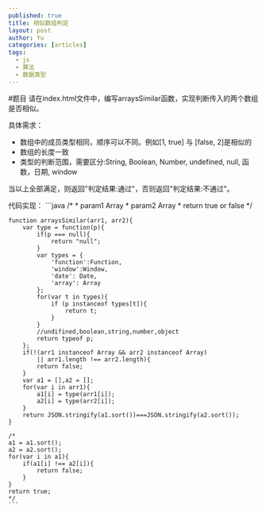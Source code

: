 ```yaml
---
published: true
title: 相似数组判定
layout: post
author: Yu
categories: [articles]
tags: 
  - js
  - 算法
  - 数据类型
---
```

#题目
请在index.html文件中，编写arraysSimilar函数，实现判断传入的两个数组是否相似。

具体需求：

* 数组中的成员类型相同，顺序可以不同。例如[1, true] 与 [false, 2]是相似的
* 数组的长度一致
* 类型的判断范围，需要区分:String, Boolean, Number, undefined, null, 函数，日期, window

当以上全部满足，则返回"判定结果:通过"，否则返回"判定结果:不通过"。

代码实现：
	```java
	/*
	* param1 Array
	* param2 Array
	* return true or false
	*/

	function arraysSimilar(arr1, arr2){
	    var type = function(p){
	        if(p === null){
	            return "null";
	        }
	        var types = {
	            'function':Function,
	            'window':Window,
	            'date': Date,
	            'array': Array
	        };
	        for(var t in types){
	            if (p instanceof types[t]){
	                return t;
	            }
	        }
	        //undifined,boolean,string,number,object
	        return typeof p;
	    };
	    if(!(arr1 instanceof Array && arr2 instanceof Array)
	        || arr1.length !== arr2.length){
	        return false;
	    }
	    var a1 = [],a2 = [];
	    for(var i in arr1){
	        a1[i] = type(arr1[i]);
	        a2[i] = type(arr2[i]);
	    }
	    return JSON.stringify(a1.sort())===JSON.stringify(a2.sort());
	}

    /*
    a1 = a1.sort();
    a2 = a2.sort();
    for(var i in a1){
        if(a1[i] !== a2[i]){
            return false;
        }
    }
    return true;
    */
	```
